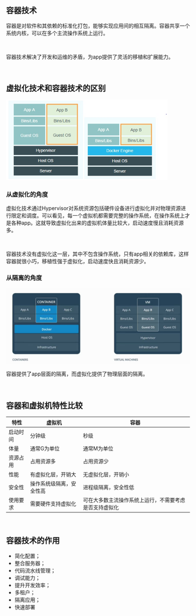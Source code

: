 ## 容器技术

容器是对软件和其依赖的标准化打包，能够实现应用间的相互隔离。容器共享一个系统内核，可以在多个主流操作系统上运行。

‌

容器技术解决了开发和运维的矛盾，为app提供了灵活的移植和扩展能力。

<br>



## 虚拟化技术和容器技术的区别

<img src="statics/docker-vm.png" style="zoom:80%;" />

### 从虚拟化的角度

虚拟化技术通过Hypervisor对系统资源包括硬件设备进行虚拟化并对物理资源进行限定和调度。可以看见，每一个虚拟机都需要完整的操作系统，在操作系统上才是各种app。这就导致虚拟化出来的虚拟机体量比较大，启动速度慢且消耗资源多。

‌

容器技术没有虚拟化这一层，其中不包含操作系统，只有app相关的依赖库，这样容器就很小巧，移植性强于虚拟化，启动速度快且消耗资源少。



### 从隔离的角度

<img src="statics/docker.png" style="zoom:80%;" />

容器提供了app层面的隔离，而虚拟化提供了物理层面的隔离。

<br>



## 容器和虚拟机特性比较

| 特性     | 虚拟机                   | 容器                                                   |
| -------- | ------------------------ | ------------------------------------------------------ |
| 启动时间 | 分钟级                   | 秒级                                                   |
| 体量     | 通常G为单位              | 通常M为单位                                            |
| 资源占用 | 占用资源多               | 占用资源少                                             |
| 性能     | 有虚拟化层，开销大       | 无虚拟化层，开销小                                     |
| 安全性   | 操作系统级隔离，安全性高 | 进程级隔离，安全性低                                   |
| 使用要求 | 需要硬件支持虚拟化       | 可在大多数主流操作系统上运行，不需要考虑是否支持虚拟化 |





<br>



## 容器技术的作用

- 简化配置；
- 整合服务器；
- 代码流水线管理；
- 调试能力；
- 提升开发效率；
- 多租户；
- 隔离应用；
- 快速部署